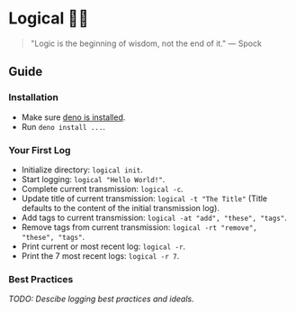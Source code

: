 # Logical 🧝‍♂️

> "Logic is the beginning of wisdom, not the end of it." — Spock

## Guide

### Installation

- Make sure [deno is installed][deno_install].
- Run `deno install ...`.

### Your First Log

- Initialize directory: `logical init`.
- Start logging: `logical "Hello World!"`.
- Complete current transmission: `logical -c`.
- Update title of current transmission: `logical -t "The Title"` (Title defaults to the content of the initial transmission log).
- Add tags to current transmission: `logical -at "add", "these", "tags"`.
- Remove tags from current transmission: `logical -rt "remove", "these", "tags"`.
- Print current or most recent log: `logical -r`.
- Print the 7 most recent logs: `logical -r 7`.

### Best Practices

_TODO: Descibe logging best practices and ideals._

[deno_install]: https://github.com/denoland/deno_install
